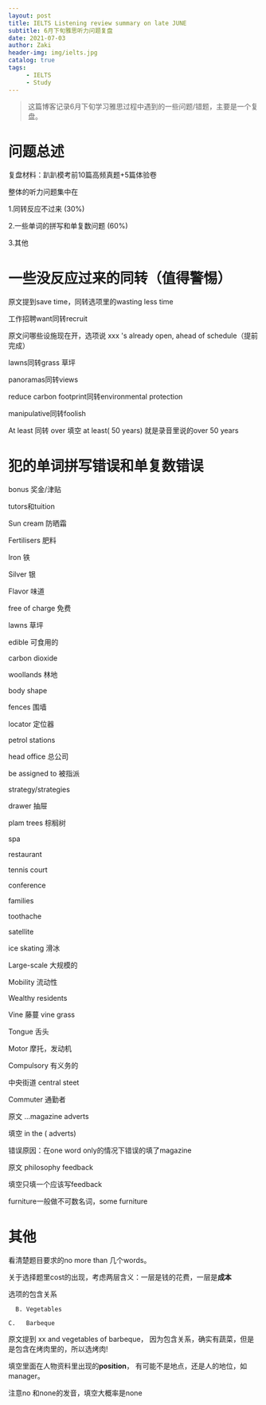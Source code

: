 ```yaml
---
layout: post
title: IELTS Listening review summary on late JUNE
subtitle: 6月下旬雅思听力问题复盘
date: 2021-07-03
author: Zaki
header-img: img/ielts.jpg
catalog: true
tags:
     - IELTS
     - Study
---
```


> 这篇博客记录6月下旬学习雅思过程中遇到的一些问题/错题，主要是一个复盘。

# 问题总述

复盘材料：趴趴模考前10篇高频真题+5篇体验卷

整体的听力问题集中在 

1.同转反应不过来 (30%)

2.一些单词的拼写和单复数问题 (60%)

3.其他


# 一些没反应过来的同转（值得警惕）

原文提到save time，同转选项里的wasting less time

工作招聘want同转recruit

原文问哪些设施现在开，选项说 xxx 's already open, ahead of schedule（提前完成）

lawns同转grass 草坪

panoramas同转views

reduce carbon footprint同转environmental protection

manipulative同转foolish

At least 同转 over  填空 at least( 50 years) 就是录音里说的over 50 years


# 犯的单词拼写错误和单复数错误

bonus 奖金/津贴

tutors和tuition

Sun cream 防晒霜

Fertilisers 肥料

Iron  铁

Silver 银

Flavor 味道

free of charge 免费

lawns 草坪

edible 可食用的

carbon dioxide

woollands 林地

body shape

fences 围墙

locator 定位器

petrol stations

head office 总公司

be assigned to 被指派

strategy/strategies

drawer 抽屉

plam trees 棕榈树

spa

restaurant

tennis court

conference

families

toothache

satellite

ice skating 滑冰

Large-scale 大规模的

Mobility 流动性

Wealthy residents

Vine 藤蔓  vine grass

Tongue 舌头

Motor 摩托，发动机

Compulsory 有义务的

中央街道 central steet

Commuter 通勤者



原文 ...magazine adverts

填空 in the ( adverts)

错误原因：在one word only的情况下错误的填了magazine



原文 philosophy feedback

填空只填一个应该写feedback



furniture一般做不可数名词，some furniture

# 其他

看清楚题目要求的no more than 几个words。


关于选择题里cost的出现，考虑两层含义：一层是钱的花费，一层是<strong>成本</strong>


选项的包含关系

	  B. Vegetables
  
    C.   Barbeque
  
  
原文提到 xx and vegetables of barbeque， 因为包含关系，确实有蔬菜，但是是包含在烤肉里的，所以选烤肉!


填空里面在人物资料里出现的<strong>position</strong>， 有可能不是地点，还是人的地位，如 manager。


注意no 和none的发音，填空大概率是none






